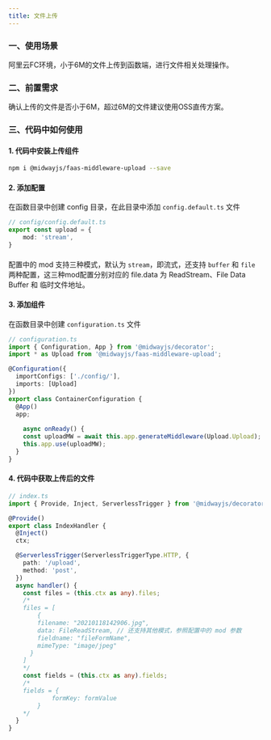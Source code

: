 ```yaml
---
title: 文件上传
---
```


  ### 一、使用场景
阿里云FC环境，小于6M的文件上传到函数端，进行文件相关处理操作。
​

### 二、前置需求
确认上传的文件是否小于6M，超过6M的文件建议使用OSS直传方案。
​

### 三、代码中如何使用
#### 1. 代码中安装上传组件
```bash
npm i @midwayjs/faas-middleware-upload --save
```
#### 2. 添加配置
在函数目录中创建 config 目录，在此目录中添加 `config.default.ts` 文件
```typescript
// config/config.default.ts
export const upload = {
	mod: 'stream',
}
```
#### 
配置中的 mod 支持三种模式，默认为 `stream`，即流式，还支持 `buffer` 和 `file` 两种配置，这三种mod配置分别对应的 file.data 为 ReadStream、File Data Buffer 和 临时文件地址。
#### 
#### 3. 添加组件
在函数目录中创建 `configuration.ts` 文件
```typescript
// configuration.ts
import { Configuration, App } from '@midwayjs/decorator';
import * as Upload from '@midwayjs/faas-middleware-upload';

@Configuration({
  importConfigs: ['./config/'],
  imports: [Upload]
})
export class ContainerConfiguration {
  @App()
  app;
  
	async onReady() {
  	const uploadMW = await this.app.generateMiddleware(Upload.Upload);
    this.app.use(uploadMW);
  }
}
```
#### 4. 代码中获取上传后的文件
```typescript
// index.ts
import { Provide, Inject, ServerlessTrigger } from '@midwayjs/decorator';

@Provide()
export class IndexHandler {
  @Inject()
  ctx;

  @ServerlessTrigger(ServerlessTriggerType.HTTP, {
    path: '/upload',
    method: 'post',
  })
  async handler() {
    const files = (this.ctx as any).files;
    /*
    files = [
    	{
      	filename: "20210118142906.jpg",
        data: FileReadStream, // 还支持其他模式，参照配置中的 mod 参数
        fieldname: "fileFormName",
        mimeType: "image/jpeg"
      }
    ]
    */
    const fields = (this.ctx as any).fields;
    /*
    fields = {
			formKey: formValue
		}
    */
  }
}
```
